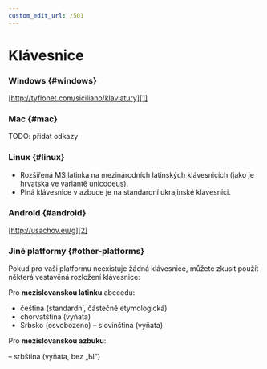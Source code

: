 ```yaml
---
custom_edit_url: /501
---
```


# Klávesnice

### Windows \{#windows}

[http://tyflonet.com/siciliano/klaviatury][1]

### Mac \{#mac}

TODO: přidat odkazy

### Linux \{#linux}

- Rozšířená MS latinka na mezinárodních latinských klávesnicích (jako je hrvatska ve variantě unicodeus).
- Plná klávesnice v azbuce je na standardní ukrajinské klávesnici.

### Android \{#android}

[http://usachov.eu/g][2]

### Jiné platformy \{#other-platforms}

Pokud pro vaši platformu neexistuje žádná klávesnice, můžete zkusit použít některá vestavěná rozložení klávesnice:

Pro **mezislovanskou latinku** abecedu:

- čeština (standardní, částečně etymologická)
- chorvatština (vyňata)
- Srbsko (osvobozeno)
– slovinština (vyňata)

Pro **mezislovanskou azbuku**:

– srbština (vyňata, bez „Ы“)

[1]: http://tyflonet.com/siciliano/klaviatury

[2]: http://usachov.eu/g

